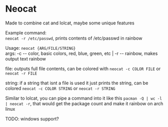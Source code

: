 # Neocat
Made to combine cat and lolcat, maybe some unique features 


Example command:  
`neocat -r /etc/passwd`, prints contents of /etc/passwd in rainbow  

Usage: `neocat {ARG/FILE/STRING}`  
  args:
  -c -- color, basic colors, red, blue, green, etc | -r -- rainbow, makes output text rainbow
  
  file: outputs full file contents, can be colored with `neocat -c COLOR FILE` or `neocat -r FILE`
  
  string: if a string that isnt a file is used it just prints the string, can be colored `neocat -c COLOR STRING` or `neocat -r STRING`
  
Similar to lolcat, you can pipe a command into it like this `pacman -Q | wc -l | neocat -r`, that would get the package count and make it rainbow on arch linux  

TODO: windows support?

